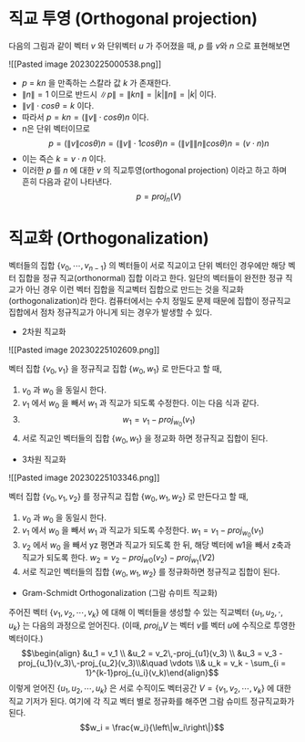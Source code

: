 # 직교 투영 (Orthogonal projection)

다음의 그림과 같이 벡터 $v$ 와 단위벡터 $u$ 가 주어졌을 때, $p$ 를 $v$와 $n$ 으로 표현해보면

![[Pasted image 20230225000538.png]]

- $p$ = $kn$ 을 만족하는 스칼라 값 $k$ 가 존재한다.
- $\left\| n\right\| = 1$ 이므로 반드시 $\left\|p\right\| = \left\|kn\right\| = |k|\left\|n\right\| = |k|$ 이다.
- $\left\|v\right\|\cdot cos\theta = k$ 이다.
- 따라서 $p = kn = (\left\|v\right\|\cdot cos\theta)n$ 이다.
- n은 단위 벡터이므로
$$p = (\left\|v\right\|cos\theta)n = (\left\|v\right\|\cdot1cos\theta)n = (\left\|v\right\|\left\|n\right\|cos\theta)n = (v\cdot n)n$$
- 이는 즉슨 $k=v\cdot n$ 이다.
- 이러한 $p$ 를 $n$ 에 대한 $v$ 의 직교투영(orthogonal projection) 이라고 하고 하며 흔히 다음과 같이 나타낸다. $$p = proj_n(V)$$

# 직교화 (Orthogonalization)

벡터들의 집합 $\{ v_0,\cdots,v_{n-1}\}$ 의 벡터들이 서로 직교이고 단위 벡터인 경우에만 해당 벡터 집합을 정규 직교(orthonormal) 집합 이라고 한다. 일단의 벡터들이 완전한 정규 직교가 아닌 경우 이런 벡터 집합을 직교벡터 집합으로 만드는 것을 직교화(orthogonalization)라 한다.
컴퓨터에서는 수치 정밀도 문제 때문에 집합이 정규직교 집합에서 점차 정규직교가 아니게 되는 경우가 발생할 수 있다.

-  2차원 직교화

![[Pasted image 20230225102609.png]]

벡터 집합 $\{v_0, v_1\}$ 을 정규직교 집합 $\{w_0, w_1\}$ 로 만든다고 할 때,

1. $v_0$ 과 $w_0$ 을 동일시 한다.
2. $v_1$ 에서 $w_0$ 을 빼서 $w_1$ 과 직교가 되도록 수정한다. 이는 다음 식과 같다.
3. $$w_1 = v_1 - proj_{w_0}(v_1)$$
4. 서로 직교인 벡터들의 집합 $\{w_0, w_1\}$ 을 정교화 하면 정규직교 집합이 된다.


- 3차원 직교화

![[Pasted image 20230225103346.png]]

벡터 집합 $\{v_0, v_1, v_2\}$ 를 정규직교 집합 $\{w_0, w_1, w_2\}$ 로 만든다고 할 때,

1. $v_0$ 과 $w_0$ 을 동일시 한다.
2. $v_1$ 에서 $w_0$ 을 빼서 $w_1$ 과 직교가 되도록 수정한다. $w_1 = v_1 - proj_{w_0}(v_1)$
3. $v_2$ 에서 $w_0$ 을 빼서 yz 평면과 직교가 되도록 한 뒤, 해당 벡터에 w1을 빼서 z축과 직교가 되도록 한다. $w_2 = v_2 - proj_{w0}(v_2) -proj_{w_1}(V2)$
4. 서로 직교인 벡터들의 집합 $\{w_0, w_1, w_2\}$ 를 정규화하면 정규직교 집합이 된다.


- Gram-Schmidt Orthogonalization (그람 슈미트 직교화)

주어진 벡터 $\{v_1, v_2, \cdots , v_k \}$ 에 대해 이 벡터들을 생성할 수 있는 직교벡터 $\{u_1, u_2, \cdot, u_k\}$ 는 다음의 과정으로 얻어진다. (이때, $proj_{u}V$ 는 벡터 $v$를 벡터 $u$에 수직으로 투영한 벡터이다.) 
$$\begin{align} &u_1 = v_1 \\ &u_2 = v_2\,-proj_{u1}(v_3) \\ &u_3 = v_3 - proj_{u_1}(v_3)\,-proj_{u_2}(v_3)\\&\quad \vdots \\& u_k = v_k - \sum_{i = 1}^{k-1}proj_{u_i}(v_k)\end{align}$$
이렇게 얻어진 $\{u_1, u_2, \cdots, u_k\}$ 은 서로 수직이도 벡터공간 $V = \{v_1, v_2, \cdots, v_k\}$ 에 대한 직교 기저가 된다. 
여기에 각 직교 벡터 별로 정규화를 해주면 그람 슈미트 정규직교화가 된다.
$$w_i = \frac{w_i}{\left\|w_i\right\|}$$

